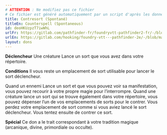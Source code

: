 ```yaml
---
# ATTENTION : Ne modifiez pas ce fichier
# Ce fichier est généré automatiquement par un script d'après les données du module Foundry VTT officiel et de sa traduction
title: Contresort (Spontané)
titleEn: Counterspell (Spontaneous)
id: deoHKUzpzT7iwWhL
urlFr: https://gitlab.com/pathfinder-fr/foundryvtt-pathfinder2-fr/-/blob/master/data/feats/deoHKUzpzT7iwWhL.htm
urlEn: https://gitlab.com/hooking/foundry-vtt---pathfinder-2e/-/blob/master/packs/data/feats.db/counterspell-spontaneous.json
layout: dons
---
```

**Déclencheur** Une créature Lance un sort que vous avez dans votre répertoire.

**Conditions** Il vous reste un emplacement de sort utilisable pour lancer le sort déclencheur.

Quand un ennemi Lance un sort et que vous pouvez voir sa manifestation, vous pouvez recourir à votre propre magie pour l’interrompre. Quand une créature lance un sort qui se trouve également dans votre répertoire, vous pouvez dépenser l’un de vos emplacements de sorts pour le contrer. Vous perdez votre emplacement de sort comme si vous aviez lancé le sort déclencheur. Vous tentez ensuite de contrer ce sort.

**Spécial** Ce don a le trait correspondant à votre tradition magique (arcanique, divine, primordiale ou occulte).
